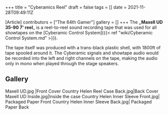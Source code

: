 +++
title = "Cyberamics Reel"
draft = false
tags = []
date = 2021-11-28T09:49:11Z

[Article]
contributors = ["The 64th Gamer"]
gallery = []
+++
The **_Maxell UD 35-90 7' reel**_ is a reel-to-reel sound recording tape that was used for all showtapes on the [Cyberamic Control System]({{< ref "wiki/Cyberamic Control System.md" >}}). 

The tape itself was produced with a trans-black plastic shell, with 1800ft of tape spooled around it. The Cyberamic signals and showtape audio would be recorded into the left and right channels on the tape, making the audio only in mono when played through the stage speakers.

## Gallery ##
<gallery>
Maxell UD.jpg |Front Cover
Country Helen Reel Case Back.jpg|Back Cover
Maxell UD Inside.jpg|Inside the case
Country Helen Inner Sleeve Front.jpg| Packaged Paper Front
Country Helen Inner Sleeve Back.jpg| Packaged Paper Back
</gallery>